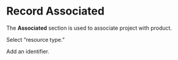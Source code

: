 # Record Associated

The **Associated** section is used to associate project with product.

Select “resource type.”

Add an identifier.

